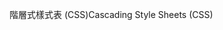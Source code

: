 <span data-ttu-id="2f459-101">階層式樣式表 (CSS)</span><span class="sxs-lookup"><span data-stu-id="2f459-101">Cascading Style Sheets (CSS)</span></span>